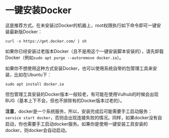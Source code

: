 # 一键安装Docker

这是推荐方式。在未安装过Docker的机器上，root权限执行如下命令即可一键安装最新版Docker：

```
curl -s https://get.docker.com/ | sh 
```

如果你已经安装过老版本Docker（且不是用这个一键安装脚本安装的），请先卸载Docker（例如`sudo apt purge --autoremove docker.io`）。

如果你不想使用这种方式安装Docker，也可以使用系统自带的包管理工具来安装，比如在Ubuntu下：

```
sudo apt install docker.io
```

但包管理工具安装的Docker版本一般较老，有可能在使用Vulhub的时候会出现BUG（基本上下不会，但也不排除有的Docker版本过老的）。

**注意**，docker是一个系统服务，所以，安装完成后可能需要手工启动服务：`service start docker`，否则会出现连接失败的情况。同样，如果docker没有自启动，你也需要手工启动docker服务。如果你是使用一键安装工具安装的docker，则docker会自动启动。
